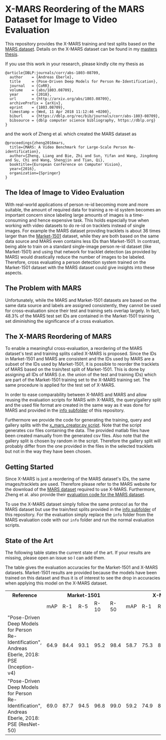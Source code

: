 # X-MARS Reordering of the MARS Dataset for Image to Video Evaluation

This repository provides the X-MARS training and test splits based on the [MARS dataset](http://www.liangzheng.com.cn/Project/project_mars.html). Details on the X-MARS dataset can be found in my [masters thesis](https://arxiv.org/pdf/1803.08709.pdf).

If you use this work in your research, please kindly cite my thesis as

```
@article{DBLP:journals/corr/abs-1803-08709,
  author    = {Andreas Eberle},
  title     = {Pose-Driven Deep Models for Person Re-Identification},
  journal   = {CoRR},
  volume    = {abs/1803.08709},
  year      = {2018},
  url       = {http://arxiv.org/abs/1803.08709},
  archivePrefix = {arXiv},
  eprint    = {1803.08709},
  timestamp = {Wed, 11 Apr 2018 11:12:46 +0200},
  biburl    = {https://dblp.org/rec/bib/journals/corr/abs-1803-08709},
  bibsource = {dblp computer science bibliography, https://dblp.org}
}
``` 

and the work of Zheng et al. which created the MARS dataset as

```
@proceedings{zheng2016mars,
  title={MARS: A Video Benchmark for Large-Scale Person Re-identification},
  author={Zheng, Liang and Bie, Zhi and Sun, Yifan and Wang, Jingdong and Su, Chi and Wang, Shengjin and Tian, Qi},
  booktitle={European Conference on Computer Vision},
  year={2016},
  organization={Springer}
}
```


## The Idea of Image to Video Evaluation

With real-world applications of person re-id becoming more and more suitable, the amount of required data for training a re-id system becomes an important concern since labeling large amounts of images is a time-consuming and hence expensive task.
This holds especially true when working with video datasets to do re-id on tracklets instead of single images.
For example the MARS dataset providing tracklets is about 36 times larger than the [Market-1501](http://www.liangzheng.org/Project/project_reid.html) dataset, while they are both based on the same data source and MARS even contains less IDs than Market-1501.
In contrast, being able to train on a standard single-image person re-id dataset (like Market-1501) and using that network for tracklet detection (as provided by MARS) would drastically reduce the number of images to be labeled.
Therefore, cross evaluating a person detection system trained on the Market-1501 dataset with the MARS dataset could give insights into these aspects.


## The Problem with MARS

Unfortunately, while the MARS and Market-1501 datasets are based on the same data source and labels are assigned consistently, they cannot be used for cross-evaluation since their test and training sets overlap largely.
In fact, 48.3% of the MARS test set IDs are contained in the Market-1501 training set diminishing the significance of a cross evaluation.


## The X-MARS Reordering of MARS

To enable a meaningful cross-evaluation, a reordering of the MARS dataset's test and training splits called X-MARS is proposed.
Since the IDs in Market-1501 and MARS are consistent and the IDs used by MARS are a subset of the IDs used by Market-1501, it is possible to reorder the tracklets of MARS based on the train/test split of Market-1501. 
This is done by assigning all IDs of MARS (i.e. the union of the test and training IDs) which are part of the Market-1501 training set to the X-MARS training set. 
The same procedure is applied for the test set of X-MARS.

In order to ease comparability between X-MARS and MARS and allow reusing the evaluation scripts for MARS with X-MARS, the query/gallery split and the used file format are created in the same way as it was done for MARS and provided in the [info subfolder](https://github.com/andreas-eberle/x-mars/tree/master/info) of this repository.

Furthermore we provide the code for generating the training, query and gallery splits with the [x_mars_creator.py script](https://github.com/andreas-eberle/x-mars/blob/master/x_mars_creator.py). Note that the script generates csv files containing the data. The provided matlab files have been created manually from the generated csv files. Also note that the gallery split is chosen by random in the script. Therefore the gallery split will probably differ from the one provided in the files in the selected tracklets but not in the way they have been chosen.


## Getting Started

Since X-MARS is just a reordering of the MARS dataset's IDs, the same images/tracklets are used. Therefore please refer to the MARS website for the download of the [MARS dataset](http://www.liangzheng.com.cn/Project/project_mars.html) required to use X-MARS. Furthermore, Zheng et al. also provide their [evaluation code for the MARS dataset](https://github.com/liangzheng06/MARS-evaluation).

To use the X-MARS dataset simply follow the same protocol as for the MARS dataset but use the train/test splits provided in the [info subfolder](https://github.com/andreas-eberle/x-mars/tree/master/info) of this repository. For the evaluation simply replace the `info` folder from the MARS evaluation code with our `info` folder and run the normal evaluation scripts.


## State of the Art 

The following table states the current state of the art. If your results are missing, please open an issue so I can add them.

The table gives the evaluation accuracies for the Market-1501 and X-MARS datasets. Market-1501 results are provided because the models have been trained on this dataset and thus it is of interest to see the drop in accuracies when applying this model on the X-MARS dataset.

<table style="width:100%">
  <tr><th>Reference</th><th colspan="5">Market-1501</th><th colspan="5">X-MARS</th></tr>
  <tr><td></td><td>mAP</td><td>R-1</td><td>R-5</td><td>R-10</td><td>R-50</td><td>mAP</td><td>R-1</td><td>R-5</td><td>R-10</td><td>R-50</td></tr>
  <tr><td style="text-align: left;">"Pose-Driven Deep Models for Person Re-Identification", Andreas Eberle, 2018: PSE (Inception-v4)</td><td>64.9</td><td>84.4</td><td>93.1</td><td>95.2</td><td>98.4</td><td>58.7</td><td>75.3</td><td>85.6</td><td>88.6</td><td>93.9</td></tr>
  <tr><td style="text-align: left;">"Pose-Driven Deep Models for Person Re-Identification", Andreas Eberle, 2018: PSE (ResNet-50)</td><td>69.0</td><td>87.7</td><td>94.5</td><td>96.8</td><td>99.0</td><td>59.2</td><td>74.9</td><td>85.2</td><td>88.3</td><td>92.9</td></tr>
 <!-- <tr><td></td><td></td><td></td><td></td><td></td><td></td><td></td><td></td><td></td><td></td><td></td></tr> -->
</table> 





